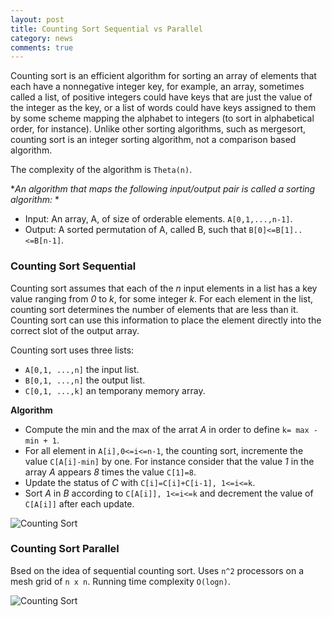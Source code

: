 ```yaml
---
layout: post
title: Counting Sort Sequential vs Parallel
category: news
comments: true
---
```


Counting sort is an efficient algorithm for sorting an array of elements that each have a nonnegative integer key, for example, an array, sometimes called a list, of positive integers could have keys that are just the value of the integer as the key, or a list of words could have keys assigned to them by some scheme mapping the alphabet to integers (to sort in alphabetical order, for instance). Unlike other sorting algorithms, such as mergesort, counting sort is an integer sorting algorithm, not a comparison based algorithm. 

The complexity of the algorithm is `Theta(n)`.

**An algorithm that maps the following input/output pair is called a sorting algorithm:* *

- Input: An array, A, of size  of orderable elements. `A[0,1,...,n-1]`.
- Output: A sorted permutation of A, called B, such that `B[0]<=B[1]..<=B[n-1]`.

### Counting Sort Sequential

Counting sort assumes that each of the _n_  input elements in a list has a key value ranging from _0_ to _k_, for some integer _k_.  For each element in the list, counting sort determines the number of elements that are less than it. Counting sort can use this information to place the element directly into the correct slot of the output array.

Counting sort uses three lists:

- `A[0,1, ...,n]` the input list.
- `B[0,1, ...,n]` the output list.
- `C[0,1, ...,k]` an temporany memory array.


**Algorithm**

- Compute the min and the max of the arrat _A_ in order to define `k= max - min + 1`.
- For all element in `A[i],0<=i<=n-1`, the counting sort, incremente the value `C[A[i]-min]` by one. For instance consider that the value _1_ in the array _A_ appears _8_ times the value `C[1]=8`.
- Update the status of _C_ with `C[i]=C[i]+C[i-1], 1<=i<=k`.
- Sort _A_ in _B_ according to `C[A[i]], 1<=i<=k` and decrement the value of `C[A[i]]` after each update.
 

![Counting Sort](https://spagnuolocarmine.github.io/assets/img/count.gif)

### Counting Sort Parallel

Bsed on the idea of sequential counting sort. Uses `n^2` processors on a mesh grid of `n x n`. Running time complexity `O(logn)`.

![Counting Sort](https://spagnuolocarmine.github.io/assets/img/coutingpar.png)